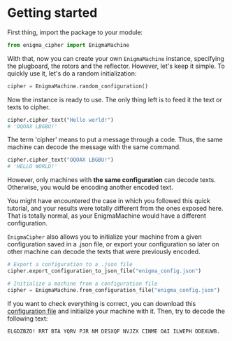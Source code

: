 # Getting started

First thing, import the package to your module:

```python
from enigma_cipher import EnigmaMachine
```

With that, now you can create your own `EnigmaMachine` instance, specifying the plugboard, the rotors and the reflector.
However, let's keep it simple.
To quickly use it, let's do a random initialization:

```python
cipher = EnigmaMachine.random_configuration()
```

Now the instance is ready to use.
The only thing left is to feed it the text or texts to cipher.

```python
cipher.cipher_text("Hello world!")
# 'OQOAX LBGBU!'
```

The term 'cipher' means to put a message through a code. 
Thus, the same machine can decode the message with the same command.

```python
cipher.cipher_text("OQOAX LBGBU!")
# 'HELLO WORLD!'
```

However, only machines with **the same configuration** can decode texts. 
Otherwise, you would be encoding another encoded text.

You might have encountered the case in which you followed this quick tutorial, and your results were totally different from the ones exposed here.
That is totally normal, as your EnigmaMachine would have a different configuration.

`EnigmaCipher` also allows you to initialize your machine from a given configuration saved in a .json file, or export your configuration so later on other machine can decode the texts that were previously encoded.

```python
# Export a configuration to a .json file
cipher.export_configuration_to_json_file("enigma_config.json")

# Initialize a machine from a configuration file
cipher = EnigmaMachine.from_configuration_file("enigma_config.json")
```

If you want to check everything is correct, you can download this [configuration file](../unittests/enigma_config.json) and initialize your machine with it. Then, try to decode the following text:

```commandline
ELGDZBZO! RRT BTA YQRV PJR NM DESXQF NVJZX CINME OAI ILWEPH ODEXUWB.
```
